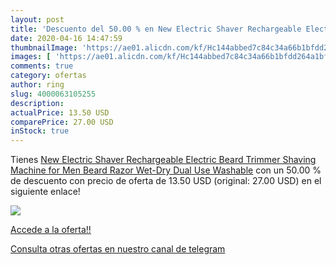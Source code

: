 ```yaml
---
layout: post
title: 'Descuento del 50.00 % en New Electric Shaver Rechargeable Electri'
date: 2020-04-16 14:47:59
thumbnailImage: 'https://ae01.alicdn.com/kf/Hc144abbed7c84c34a66b1bfdd264a1bfM/New-Electric-Shaver-Rechargeable-Electric-Beard-Trimmer-Shaving-Machine-for-Men-Beard-Razor-Wet-Dry-Dual.jpg_350x350._SL200_.jpg'
images: [ 'https://ae01.alicdn.com/kf/Hc144abbed7c84c34a66b1bfdd264a1bfM/New-Electric-Shaver-Rechargeable-Electric-Beard-Trimmer-Shaving-Machine-for-Men-Beard-Razor-Wet-Dry-Dual.jpg_350x350._SL200_.jpg' ]
comments: true
category: ofertas
author: ring
slug: 4000063105255
description:
actualPrice: 13.50 USD
comparePrice: 27.00 USD
inStock: true
---
```


Tienes [New Electric Shaver Rechargeable Electric Beard Trimmer Shaving Machine for Men Beard Razor Wet-Dry Dual Use Washable](https://www.amazon.com/dp/4000063105255/?tag=redken08-20) con un 50.00 % de descuento con precio de oferta de 13.50 USD (original: 27.00 USD) en el siguiente enlace!

[![](https://ae01.alicdn.com/kf/Hc144abbed7c84c34a66b1bfdd264a1bfM/New-Electric-Shaver-Rechargeable-Electric-Beard-Trimmer-Shaving-Machine-for-Men-Beard-Razor-Wet-Dry-Dual.jpg_350x350._SL200_.jpg)](https://www.amazon.com/dp/4000063105255/?tag=redken08-20)

[Accede a la oferta!!](https://www.amazon.com/dp/4000063105255/?tag=redken08-20)

[Consulta otras ofertas en nuestro canal de telegram](https://t.me/s/ofertas25)
